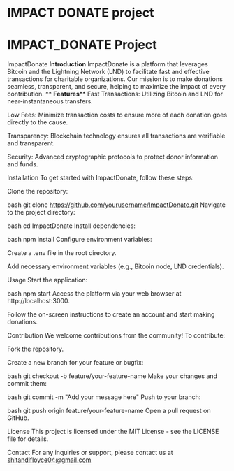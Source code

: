 # IMPACT DONATE project
# IMPACT_DONATE Project
ImpactDonate
**Introduction**
ImpactDonate is a platform that leverages Bitcoin and the Lightning Network (LND) to facilitate fast and effective transactions for charitable organizations. Our mission is to make donations seamless, transparent, and secure, helping to maximize the impact of every contribution.
**
**Features****
Fast Transactions: Utilizing Bitcoin and LND for near-instantaneous transfers.

Low Fees: Minimize transaction costs to ensure more of each donation goes directly to the cause.

Transparency: Blockchain technology ensures all transactions are verifiable and transparent.

Security: Advanced cryptographic protocols to protect donor information and funds.

Installation
To get started with ImpactDonate, follow these steps:

Clone the repository:

bash
git clone https://github.com/yourusername/ImpactDonate.git
Navigate to the project directory:

bash
cd ImpactDonate
Install dependencies:

bash
npm install
Configure environment variables:

Create a .env file in the root directory.

Add necessary environment variables (e.g., Bitcoin node, LND credentials).

Usage
Start the application:

bash
npm start
Access the platform via your web browser at http://localhost:3000.

Follow the on-screen instructions to create an account and start making donations.

Contribution
We welcome contributions from the community! To contribute:

Fork the repository.

Create a new branch for your feature or bugfix:

bash
git checkout -b feature/your-feature-name
Make your changes and commit them:

bash
git commit -m "Add your message here"
Push to your branch:

bash
git push origin feature/your-feature-name
Open a pull request on GitHub.

License
This project is licensed under the MIT License - see the LICENSE file for details.

Contact
For any inquiries or support, please contact us at shitandifloyce04@gmail.com
